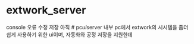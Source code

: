 # extwork_server
console 오류 수정 
저장 아직
#   p c _ u i _ s e r v e r 
 내부 pc에서 extwork의 시시템을 좀더 쉽게 사용하기 위한 ui이며, 자동화와 공정 저장을 지원한데 
 
